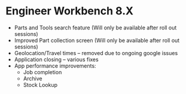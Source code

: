 <!-- never edit release-notes.html directly: instead edit release-notes.md and use gulp 'release-notes' to compile the html -->

Engineer Workbench 8.X
======================

* Parts and Tools search feature (Will only be available after roll out sessions)
* Improved Part collection screen (Will only be available after roll out sessions)
* Geolocation/Travel times – removed due to ongoing google issues
* Application closing – various fixes
* App performance improvements:
    * Job completion
    * Archive
    * Stock Lookup